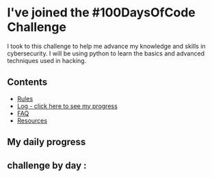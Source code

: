 # I've joined the #100DaysOfCode Challenge
I took to this challenge to help me advance my knowledge and skills in cybersecurity. I will be using python to learn the basics and advanced techniques used in hacking.

## Contents

* [Rules](rules.md)
* [Log - click here to see my progress](log.md)
* [FAQ](FAQ.md)
* [Resources](resources.md)



## My daily progress
## challenge by day :
